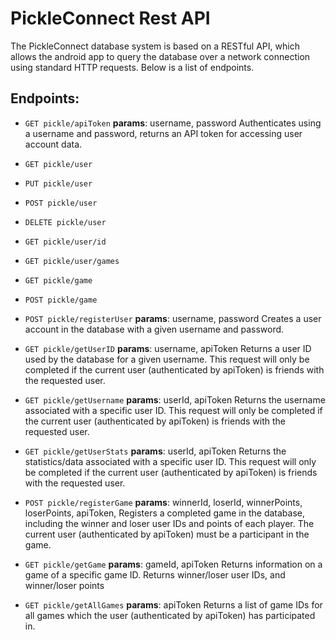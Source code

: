 # PickleConnect Rest API

The PickleConnect database system is based on a RESTful API, which allows the android app to query the database over a network connection using standard HTTP requests. Below is a list of endpoints.

## Endpoints:
- `GET pickle/apiToken`
    **params**: username, password
    Authenticates using a username and password, returns an API token for accessing user account data.

- `GET pickle/user`

- `PUT pickle/user`

- `POST pickle/user`

- `DELETE pickle/user`

- `GET pickle/user/id`

- `GET pickle/user/games`

- `GET pickle/game`

- `POST pickle/game`



- `POST pickle/registerUser`
    **params**: username, password
    Creates a user account in the database with a given username and password.

- `GET pickle/getUserID`
    **params**: username, apiToken
    Returns a user ID used by the database for a given username. This request will only be completed if the current user (authenticated by apiToken) is friends with the requested user.

- `GET pickle/getUsername`
    **params**: userId, apiToken
    Returns the username associated with a specific user ID. This request will only be completed if the current user (authenticated by apiToken) is friends with the requested user.

- `GET pickle/getUserStats`
    **params**: userId, apiToken
    Returns the statistics/data associated with a specific user ID. This request will only be completed if the current user (authenticated by apiToken) is friends with the requested user.

- `POST pickle/registerGame`
    **params**: winnerId, loserId, winnerPoints, loserPoints, apiToken,
    Registers a completed game in the database, including the winner and loser user IDs and points of each player. The current user (authenticated by apiToken) must be a participant in the game.

- `GET pickle/getGame`
    **params**: gameId, apiToken
    Returns information on a game of a specific game ID. Returns winner/loser user IDs, and winner/loser points

- `GET pickle/getAllGames`
    **params**: apiToken
    Returns a list of game IDs for all games which the user (authenticated by apiToken) has participated in.